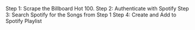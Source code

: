 Step 1: Scrape the Billboard Hot 100.
Step 2: Authenticate with Spotify
Step 3: Search Spotify for the Songs from Step 1
Step 4: Create and Add to Spotify Playlist
